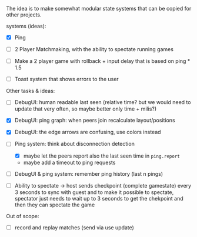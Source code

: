 The idea is to make somewhat modular state systems that can be copied for other projects.


systems (ideas):

- [X] Ping
- [ ] 2 Player Matchmaking, with the ability to spectate running games
- [ ] Make a 2 player game with rollback + input delay that is based on ping * 1.5
- [ ] Toast system that shows errors to the user


Other tasks & ideas:
- [ ] DebugUI: human readable last seen (relative time? but we would need to update that very often, so maybe better only time + milis?)
- [X] DebugUI: ping graph: when peers join recalculate layout/positions 
- [X] DebugUI: the edge arrows are confusing, use colors instead
- [ ] Ping system: think about disconnection detection
    - [X] maybe let the peers report also the last seen time in `ping.report`
    - maybe add a timeout to ping requests
- [ ] DebugUI & ping system: remember ping history (last n pings)

- [ ] Ability to spectate -> host sends checkpoint (complete gamestate) every 3 seconds to sync with guest and to make it possible to spectate, spectator just needs to wait up to 3 seconds to get the chekpoint and then they can spectate the game

Out of scope:
- [ ] record and replay matches (send via use update)